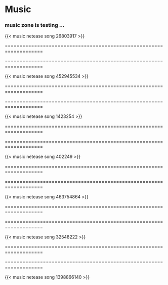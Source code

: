 # Music



### music zone is testing ... 

{{< music netease song 26803917 >}}



===================================================================

===================================================================

{{< music netease song 452945534 >}}

===================================================================

===================================================================

{{< music netease song 1423254 >}}

===================================================================

===================================================================

{{< music netease song 402249 >}}


===================================================================

===================================================================

{{< music netease song 463754864 >}}


===================================================================

===================================================================

{{< music netease song 32548222 >}}


===================================================================

===================================================================

{{< music netease song 1398866140 >}}




